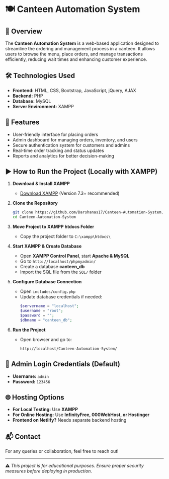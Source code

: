 # 🍽️ Canteen Automation System

## 📌 Overview
The **Canteen Automation System** is a web-based application designed to streamline the ordering and management process in a canteen. It allows users to browse the menu, place orders, and manage transactions efficiently, reducing wait times and enhancing customer experience.

## 🛠️ Technologies Used
- **Frontend:** HTML, CSS, Bootstrap, JavaScript, jQuery, AJAX
- **Backend:** PHP
- **Database:** MySQL
- **Server Environment:** XAMPP

## 🚀 Features
- User-friendly interface for placing orders
- Admin dashboard for managing orders, inventory, and users
- Secure authentication system for customers and admins
- Real-time order tracking and status updates
- Reports and analytics for better decision-making


## ▶️ How to Run the Project (Locally with XAMPP)

1. **Download & Install XAMPP**
   - [Download XAMPP](https://www.apachefriends.org/download.html) (Version 7.3+ recommended)

2. **Clone the Repository**
   ```bash
   git clone https://github.com/Darshanas17/Canteen-Automation-System.git
   cd Canteen-Automation-System
   ```

3. **Move Project to XAMPP htdocs Folder**
   - Copy the project folder to `C:\xampp\htdocs\`

4. **Start XAMPP & Create Database**
   - Open **XAMPP Control Panel**, start **Apache & MySQL**
   - Go to `http://localhost/phpmyadmin/`
   - Create a database **canteen_db**
   - Import the SQL file from the `SQL/` folder

5. **Configure Database Connection**
   - Open `includes/config.php`
   - Update database credentials if needed:
     ```php
     $servername = "localhost";
     $username = "root";
     $password = "";
     $dbname = "canteen_db";
     ```

6. **Run the Project**
   - Open browser and go to:
     ```
     http://localhost/Canteen-Automation-System/
     ```

## 🔑 Admin Login Credentials (Default)
- **Username:** `admin`
- **Password:** `123456`

## 🌐 Hosting Options
- **For Local Testing:** Use **XAMPP**
- **For Online Hosting:** Use **InfinityFree, 000WebHost, or Hostinger**
- **Frontend on Netlify?** Needs separate backend hosting

## 📬 Contact
For any queries or collaboration, feel free to reach out!

---
⚠️ *This project is for educational purposes. Ensure proper security measures before deploying in production.*
